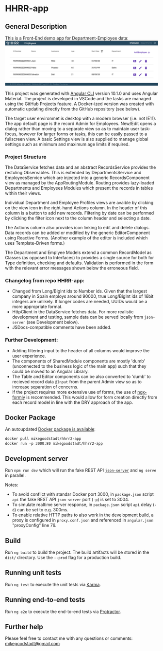# HHRR-app

## General Description
This is a Front-End demo app for Department-Employee data:
![Screenshot of HHRR-app](src/assets/images/screenshot.png)

This project was generated with [Angular CLI](https://github.com/angular/angular-cli) version 10.1.0 and uses Angular Material. The project is developed in VSCode and the tasks are managed using the GitHub Projects feature. A Docker-ized version was created with automatic updating directly from the GitHub repository (see below).

The target user environmet is desktop with a modern browser (i.e. not IE11). The app default page is the record Admin for Employees. New/Edit opens a dialog rather than moving to a separate view so as to maintain user task-focus, however for larger forms or tasks, this can be easily passed to a fullscreen view. A basic Settings view is also supplied to manage global settings such as minimum and maximum age limits if required.

### Project Structure
The DataService fetches data and an abstract RecordsService provides the restuling Observables. This is extended by DepartmentsService and EmployeesService which are injected into a generic RecordsComponent view as managed by the AppRoutingModule. Routing provides lazy-loaded Departments and Employees Modules which present the records in tables within their views.

Individual Department and Employee Profiles views are avaible by clicking on the view icon in the right-hand Actions column. In the header of this column is a button to add new records. Filtering by date can be performed by clicking the filter icon next to the column header and selecting a date.

The Actions column also provides icon linking to edit and delete dialogs. Data records can be added or modified by the generic EditorComponent using Reactive Forms. (Another example of the editor is included which uses Template-Driven forms.) 

The Department and Emplyee Models extend a common RecordModel as Classes (as opposed to Interfaces) to provides a single source for both for Type definition, checking and defaults. Validation is performed in the form with the relevant error messages shown below the erroneous field.

### Changelog from repo HHRR-app:
- Changed from Long/BigInt ids to Number ids. Given that the largest company in Spain employs around 90000, true Long/BigInt ids of 16bit integers are unlikely. If longer codes are needed, UUIDs would be a more appropriate format.
- HttpClient in the DataService fetches data. For more realistic development and testing, sample data can be served locally from `json-server` (see Development below).
- JSDocs-compatible comments have been added.

### Further Development:
- Adding filtering input to the header of all columns would improve the user experience.
- The components of SharedModule components are mostly 'dumb' (unconnected to the business logic of the main app) such that they could be moved to an Angular Library.
- The Table and Editor components can be also converted to 'dumb' to recieved record data `@Input` from the parent Admin view so as to increase separation of concerns.
- If the project requires more extensive use of forms, the use of [ngx-formly](https://formly.dev/) is recommended. This would allow for form creation directly from each record model in line with the DRY approach of the app.

## Docker Package
An autoupdated [Docker package is available](https://hub.docker.com/r/mikegoodstadt/hhrr2-app):
```
docker pull mikegoodstadt/hhrr2-app
docker run -p 3000:80 mikegoodstadt/hhrr2-app
```

## Development server

Run `npm run dev` which will run the fake REST API [`json-server`](https://github.com/typicode/json-server) and `ng serve` in parallel.

Notes:
-  To avoid conflict with standar Docker port 3000, in `package.json` script `api` the fake REST API `json-server` port (`-p`) is set to 3004.
-  To simulate realtime server response, in `package.json` script `api` delay (`-d`) can be set to e.g. 300ms.
-  To enable relative HTTP paths to also work in the development build, a proxy is configured in `proxy.conf.json` and referenced in `angular.json` "proxyConfig" line 76.

## Build

Run `ng build` to build the project. The build artifacts will be stored in the `dist/` directory. Use the `--prod` flag for a production build.

## Running unit tests

Run `ng test` to execute the unit tests via [Karma](https://karma-runner.github.io).

## Running end-to-end tests

Run `ng e2e` to execute the end-to-end tests via [Protractor](http://www.protractortest.org/).

## Further help

Please feel free to contact me with any questions or comments: [mikegoodstadt@gmail.com](mailto:mikegoodstadt@gmail.com)